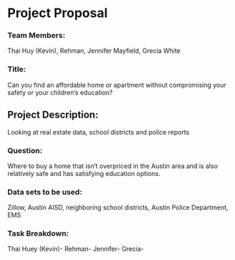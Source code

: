 
# Project Proposal

### Team Members: 
Thai Huy (Kevin), Rehman, Jennifer Mayfield, Grecia White

### Title: 
Can you find an affordable home or apartment without compromising your safety or your children’s education?

## Project Description: 
Looking at real estate data, school districts and police reports

### Question:
Where to buy a home that isn’t overpriced in the Austin area and is also relatively safe and has satisfying education options. 

### Data sets to be used: 
Zillow, Austin AISD, neighboring school districts, Austin Police Department, EMS

### Task Breakdown: 
Thai Huey (Kevin)- 
Rehman-
Jennifer-
Grecia- 
